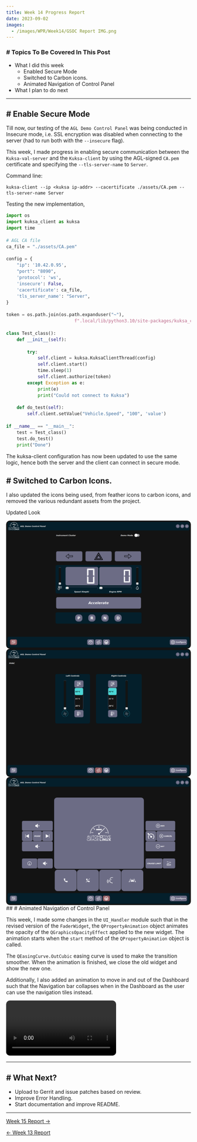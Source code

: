 ```yaml
---
title: Week 14 Progress Report
date: 2023-09-02
images:
  - /images/WPR/Week14/GSOC Report IMG.png
---
```

### # Topics To Be Covered In This Post
- What I did this week
	- Enabled Secure Mode 
	- Switched to Carbon icons.
	- Animated Navigation of Control Panel[]()
- What I plan to do next 

---

## # Enable Secure Mode

Till now, our testing of the `AGL Demo Control Panel` was being conducted in Insecure mode, i.e. SSL encryption was disabled when connecting to the server (had to run both with the `--insecure` flag).

This week, I made progress in enabling secure communication between the `Kuksa-val-server` and the `Kuksa-client` by using the AGL-signed `CA.pem` certificate and specifying the `--tls-server-name` to `Server`.  

Command line:
```
kuksa-client --ip <kuksa ip-addr> --cacertificate ./assets/CA.pem --tls-server-name Server
```

Testing the new implementation,
```python
import os
import kuksa_client as kuksa
import time

# AGL CA file
ca_file = "./assets/CA.pem"

config = {
    "ip": '10.42.0.95',
    "port": "8090",
    'protocol': 'ws',
    'insecure': False,
    'cacertificate': ca_file,
    'tls_server_name': "Server",
}

token = os.path.join(os.path.expanduser("~"), 
                          f".local/lib/python3.10/site-packages/kuksa_certificates/jwt/super-admin.json.token")

class Test_class():
    def __init__(self):
        
        try:
            self.client = kuksa.KuksaClientThread(config)
            self.client.start()
            time.sleep(1)
            self.client.authorize(token)
        except Exception as e:
            print(e)
            print("Could not connect to Kuksa")

    def do_test(self):
        self.client.setValue("Vehicle.Speed", "100", 'value')

if __name__ == "__main__":
    test = Test_class()
    test.do_test()
    print("Done")
```

The kuksa-client configuration has now been updated to use the same logic, hence both the server and the client can connect in secure mode.

## # Switched to Carbon Icons.

I also updated the icons being used, from feather icons to carbon icons, and removed the various redundant assets from the project.

Updated Look
<div style="display: flex; flex-direction: column; align-items: center;">
  <img src="/images/WPR/Week14/IC_Demo.png"height="auto" width="100%" style="border-radius: 10px;">
</div>

<div style="display: flex; flex-direction: column; align-items: center;">
  <img src="/images/WPR/Week14/HVAC_Demo.png"height="auto" width="100%" style="border-radius: 10px;">
</div>

<div style="display: flex; flex-direction: column; align-items: center;">
  <img src="/images/WPR/Week14/SC_Demo.png"height="auto" width="100%" style="border-radius: 10px;">
</div>
## # Animated Navigation of Control Panel

This week, I made some changes in the `UI_Handler` module such that in the revised version of the `FaderWidget`, the `QPropertyAnimation` object animates the opacity of the `QGraphicsOpacityEffect` applied to the new widget. The animation starts when the `start` method of the `QPropertyAnimation` object is called.

The `QEasingCurve.OutCubic` easing curve is used to make the transition smoother. When the animation is finished, we close the old widget and show the new one.

Additionally, I also added an animation to move in and out of the Dashboard such that the Navigation bar collapses when in the Dashboard as the user can use the navigation tiles instead. 

<video src="/images/WPR/Week14/Demo.mp4" controls="controls" style="max-width: auto; border-radius: 10px">
</video>

---
## # What Next?

- Upload to Gerrit and issue patches based on review.
- Improve Error Handling.
- Start documentation and improve README.

---

[Week 15 Report →](/articles/week-15)

[← Week 13 Report](/articles/week-13)